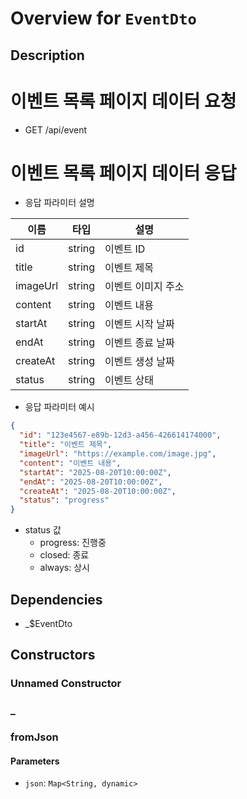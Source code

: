 # Overview for `EventDto`

## Description

# 이벤트 목록 페이지 데이터 요청

 - GET /api/event

 # 이벤트 목록 페이지 데이터 응답

 - 응답 파라미터 설명

 |이름|타입|설명|
 |-|-|-|
 |id|string|이벤트 ID|
 |title|string|이벤트 제목|
 |imageUrl|string|이벤트 이미지 주소|
 |content|string|이벤트 내용|
 |startAt|string|이벤트 시작 날짜|
 |endAt|string|이벤트 종료 날짜|
 |createAt|string|이벤트 생성 날짜|
 |status|string|이벤트 상태|

 - 응답 파라미터 예시

 ```json
 {
   "id": "123e4567-e89b-12d3-a456-426614174000",
   "title": "이벤트 제목",
   "imageUrl": "https://example.com/image.jpg",
   "content": "이벤트 내용",
   "startAt": "2025-08-20T10:00:00Z",
   "endAt": "2025-08-20T10:00:00Z",
   "createAt": "2025-08-20T10:00:00Z",
   "status": "progress"
 }
 ```

 - status 값
   - progress: 진행중
   - closed: 종료
   - always: 상시

## Dependencies

- _$EventDto

## Constructors

### Unnamed Constructor


### _


### fromJson


#### Parameters

- `json`: `Map<String, dynamic>`
